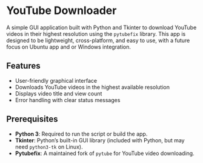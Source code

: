 # YouTube Downloader

A simple GUI application built with Python and Tkinter to download YouTube videos in their highest resolution using the `pytubefix` library. This app is designed to be lightweight, cross-platform, and easy to use, with a  future focus on Ubuntu app and or Windows integration.

## Features
- User-friendly graphical interface
- Downloads YouTube videos in the highest available resolution
- Displays video title and view count
- Error handling with clear status messages

## Prerequisites
- **Python 3**: Required to run the script or build the app.
- **Tkinter**: Python’s built-in GUI library (included with Python, but may need `python3-tk` on Linux).
- **Pytubefix**: A maintained fork of `pytube` for YouTube video downloading.

